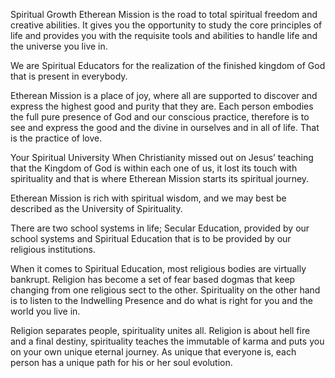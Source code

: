 Spiritual Growth
Etherean Mission is the road to total spiritual freedom and creative abilities.  It gives you the opportunity to study the core principles of life and provides you with the requisite tools and abilities to handle life and the universe you live in.

We are Spiritual Educators for the realization of the finished kingdom of God that is present in everybody.

Etherean Mission is a place of joy, where all are supported to discover and express the highest good and purity that they are. Each person embodies the full pure presence of God and our conscious practice, therefore is to see and express the good and the divine in ourselves and in all of life.  That is the practice of love.

Your Spiritual University
When Christianity missed out on Jesus’ teaching that the Kingdom of God is within each one of us, it lost its touch with spirituality and that is where Etherean Mission starts its spiritual journey.

Etherean Mission is rich with spiritual wisdom, and we may best be described as the University of Spirituality.

There are two school systems in life; Secular Education, provided by our school systems and Spiritual Education that is to be provided by our religious institutions.

When it comes to Spiritual Education, most religious bodies are virtually bankrupt. Religion has become a set of fear based dogmas that keep changing from one religious sect to the other. Spirituality on the other hand is to listen to the Indwelling Presence and do what is right for you and the world you live in.

Religion separates people, spirituality unites all. Religion is about hell fire and a final destiny, spirituality teaches the immutable of karma and puts you on your own unique eternal journey. As unique that everyone is, each person has a unique path for his or her soul evolution.